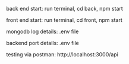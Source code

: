 back end start:
run terminal, cd back, npm start

front end start:
run terminal, cd front, npm start

mongodb log details:
.env file

backend port details:
.env file

testing via postman:
http://localhost:3000/api
